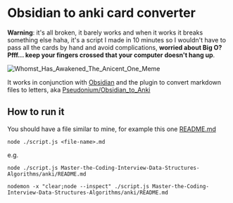 # Obsidian to anki card converter

**Warning**: it's all broken, it barely works and when it works it breaks something else haha, it's a script I made in 10 minutes so I wouldn't have to pass all the cards by hand and avoid complications, **worried about Big O? Pfff... keep your fingers crossed that your computer doesn't hang up**.

![Whomst_Has_Awakened_The_Anicent_One_Meme](https://github.com/envico801/obsidian-to-anki-card-converter/assets/132226893/2e6aa442-03d4-4b55-ba2c-06b36b208f95)

It works in conjunction with [Obsidian](https://obsidian.md/) and the plugin to convert markdown files to letters, aka [Pseudonium/Obsidian_to_Anki](https://github.com/Pseudonium/Obsidian_to_Anki)

## How to run it

You should have a file similar to mine, for example this one [README.md](https://github.com/envico801/Master-the-Coding-Interview-Data-Structures-Algorithms/blob/main/anki/README.md)

`node ./script.js <file-name>.md`

e.g.

`node ./script.js Master-the-Coding-Interview-Data-Structures-Algorithms/anki/README.md`

`nodemon -x "clear;node --inspect" ./script.js Master-the-Coding-Interview-Data-Structures-Algorithms/anki/README.md`
